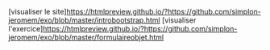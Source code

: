 [visualiser le site]https://htmlpreview.github.io/?https://github.com/simplon-jeromem/exo/blob/master/introbootstrap.html
[visualiser l'exercice]https://htmlpreview.github.io/?https://github.com/simplon-jeromem/exo/blob/master/formulaireobjet.html
